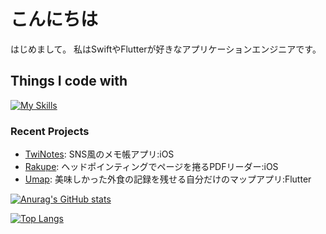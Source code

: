 # こんにちは

はじめまして。
私はSwiftやFlutterが好きなアプリケーションエンジニアです。

## Things I code with
[![My Skills](https://skillicons.dev/icons?i=swift,flutter,kotlin,apple,dart,java,androidstudio,py,opencv,flask,discord,c,cpp,arduino,git,ruby,rails,js,vue,react,vscode,md)](https://skillicons.dev)

### Recent Projects

- [TwiNotes](https://apps.apple.com/jp/app/twinotes-sns%E9%A2%A8%E3%83%A1%E3%83%A2/id1583565949): SNS風のメモ帳アプリ:iOS
- [Rakupe](https://github.com/toyoshin5/Rakupe): ヘッドポインティングでページを捲るPDFリーダー:iOS
- [Umap](https://github.com/toyoshin5/gohan_map): 美味しかった外食の記録を残せる自分だけのマップアプリ:Flutter


[![Anurag's GitHub stats](https://github-readme-stats.vercel.app/api?username=toyoshin5)](https://github.com/anuraghazra/github-readme-stats)

[![Top Langs](https://github-readme-stats.vercel.app/api/top-langs/?username=toyoshin5&show_icons=true&layout=compact)](https://github.com/mo-ri-regen/github-readme-stats)
<!--
**toyoshin5/toyoshin5** is a ✨ _special_ ✨ repository because its `README.md` (this file) appears on your GitHub profile.

Here are some ideas to get you started:

- 🔭 I’m currently working on ...
- 🌱 I’m currently learning ...
- 👯 I’m looking to collaborate on ...
- 🤔 I’m looking for help with ...
- 💬 Ask me about ...
- 📫 How to reach me: ...
- 😄 Pronouns: ...
- ⚡ Fun fact: ...
-->
